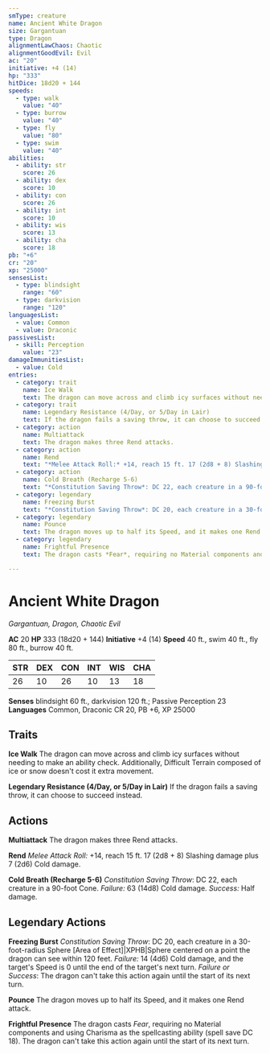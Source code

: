 ```yaml
---
smType: creature
name: Ancient White Dragon
size: Gargantuan
type: Dragon
alignmentLawChaos: Chaotic
alignmentGoodEvil: Evil
ac: "20"
initiative: +4 (14)
hp: "333"
hitDice: 18d20 + 144
speeds:
  - type: walk
    value: "40"
  - type: burrow
    value: "40"
  - type: fly
    value: "80"
  - type: swim
    value: "40"
abilities:
  - ability: str
    score: 26
  - ability: dex
    score: 10
  - ability: con
    score: 26
  - ability: int
    score: 10
  - ability: wis
    score: 13
  - ability: cha
    score: 18
pb: "+6"
cr: "20"
xp: "25000"
sensesList:
  - type: blindsight
    range: "60"
  - type: darkvision
    range: "120"
languagesList:
  - value: Common
  - value: Draconic
passivesList:
  - skill: Perception
    value: "23"
damageImmunitiesList:
  - value: Cold
entries:
  - category: trait
    name: Ice Walk
    text: The dragon can move across and climb icy surfaces without needing to make an ability check. Additionally, Difficult Terrain composed of ice or snow doesn't cost it extra movement.
  - category: trait
    name: Legendary Resistance (4/Day, or 5/Day in Lair)
    text: If the dragon fails a saving throw, it can choose to succeed instead.
  - category: action
    name: Multiattack
    text: The dragon makes three Rend attacks.
  - category: action
    name: Rend
    text: "*Melee Attack Roll:* +14, reach 15 ft. 17 (2d8 + 8) Slashing damage plus 7 (2d6) Cold damage."
  - category: action
    name: Cold Breath (Recharge 5-6)
    text: "*Constitution Saving Throw*: DC 22, each creature in a 90-foot Cone. *Failure:*  63 (14d8) Cold damage. *Success:*  Half damage."
  - category: legendary
    name: Freezing Burst
    text: "*Constitution Saving Throw*: DC 20, each creature in a 30-foot-radius Sphere [Area of Effect]|XPHB|Sphere centered on a point the dragon can see within 120 feet. *Failure:*  14 (4d6) Cold damage, and the target's Speed is 0 until the end of the target's next turn. *Failure or Success*:  The dragon can't take this action again until the start of its next turn."
  - category: legendary
    name: Pounce
    text: The dragon moves up to half its Speed, and it makes one Rend attack.
  - category: legendary
    name: Frightful Presence
    text: The dragon casts *Fear*, requiring no Material components and using Charisma as the spellcasting ability (spell save DC 18). The dragon can't take this action again until the start of its next turn.

---
```


# Ancient White Dragon
*Gargantuan, Dragon, Chaotic Evil*

**AC** 20
**HP** 333 (18d20 + 144)
**Initiative** +4 (14)
**Speed** 40 ft., swim 40 ft., fly 80 ft., burrow 40 ft.

| STR | DEX | CON | INT | WIS | CHA |
| --- | --- | --- | --- | --- | --- |
| 26 | 10 | 26 | 10 | 13 | 18 |

**Senses** blindsight 60 ft., darkvision 120 ft.; Passive Perception 23
**Languages** Common, Draconic
CR 20, PB +6, XP 25000

## Traits

**Ice Walk**
The dragon can move across and climb icy surfaces without needing to make an ability check. Additionally, Difficult Terrain composed of ice or snow doesn't cost it extra movement.

**Legendary Resistance (4/Day, or 5/Day in Lair)**
If the dragon fails a saving throw, it can choose to succeed instead.

## Actions

**Multiattack**
The dragon makes three Rend attacks.

**Rend**
*Melee Attack Roll:* +14, reach 15 ft. 17 (2d8 + 8) Slashing damage plus 7 (2d6) Cold damage.

**Cold Breath (Recharge 5-6)**
*Constitution Saving Throw*: DC 22, each creature in a 90-foot Cone. *Failure:*  63 (14d8) Cold damage. *Success:*  Half damage.

## Legendary Actions

**Freezing Burst**
*Constitution Saving Throw*: DC 20, each creature in a 30-foot-radius Sphere [Area of Effect]|XPHB|Sphere centered on a point the dragon can see within 120 feet. *Failure:*  14 (4d6) Cold damage, and the target's Speed is 0 until the end of the target's next turn. *Failure or Success*:  The dragon can't take this action again until the start of its next turn.

**Pounce**
The dragon moves up to half its Speed, and it makes one Rend attack.

**Frightful Presence**
The dragon casts *Fear*, requiring no Material components and using Charisma as the spellcasting ability (spell save DC 18). The dragon can't take this action again until the start of its next turn.

